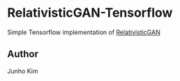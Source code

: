 # RelativisticGAN-Tensorflow
Simple Tensorflow implementation of [RelativisticGAN](https://arxiv.org/pdf/1807.00734.pdf)

## Author
Junho Kim
